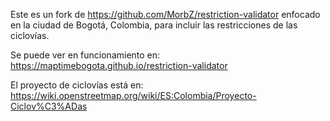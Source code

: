 Este es un fork de https://github.com/MorbZ/restriction-validator enfocado en la ciudad de Bogotá, Colombia, para incluir las restricciones de las ciclovías.

Se puede ver en funcionamiento en: https://maptimebogota.github.io/restriction-validator

El proyecto de ciclovías está en: https://wiki.openstreetmap.org/wiki/ES:Colombia/Proyecto-Ciclov%C3%ADas
